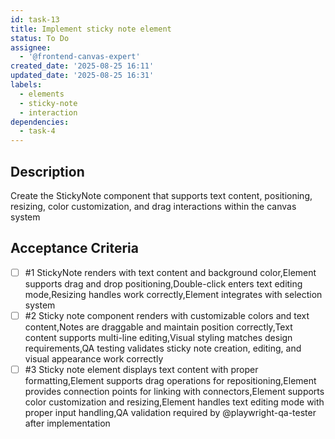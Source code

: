 ```yaml
---
id: task-13
title: Implement sticky note element
status: To Do
assignee:
  - '@frontend-canvas-expert'
created_date: '2025-08-25 16:11'
updated_date: '2025-08-25 16:31'
labels:
  - elements
  - sticky-note
  - interaction
dependencies:
  - task-4
---
```


## Description

Create the StickyNote component that supports text content, positioning, resizing, color customization, and drag interactions within the canvas system

## Acceptance Criteria
<!-- AC:BEGIN -->
- [ ] #1 StickyNote renders with text content and background color,Element supports drag and drop positioning,Double-click enters text editing mode,Resizing handles work correctly,Element integrates with selection system
- [ ] #2 Sticky note component renders with customizable colors and text content,Notes are draggable and maintain position correctly,Text content supports multi-line editing,Visual styling matches design requirements,QA testing validates sticky note creation, editing, and visual appearance work correctly
- [ ] #3 Sticky note element displays text content with proper formatting,Element supports drag operations for repositioning,Element provides connection points for linking with connectors,Element supports color customization and resizing,Element handles text editing mode with proper input handling,QA validation required by @playwright-qa-tester after implementation
<!-- AC:END -->
